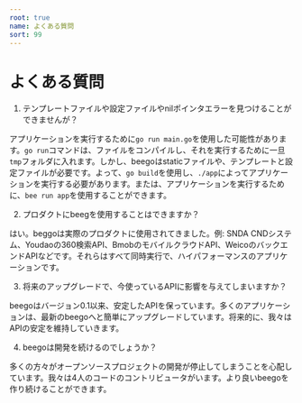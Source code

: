 ```yaml
---
root: true
name: よくある質問
sort: 99
---
```


# よくある質問

1. テンプレートファイルや設定ファイルやnilポインタエラーを見つけることができませんが？

  アプリケーションを実行するために`go run main.go`を使用した可能性があります。`go run`コマンドは、ファイルをコンパイルし、それを実行するために一旦`tmp`フォルダに入れます。しかし、beegoはstaticファイルや、テンプレートと設定ファイルが必要です。よって、`go build`を使用し、`./app`によってアプリケーションを実行する必要があります。または、アプリケーションを実行するために、`bee run app`を使用することができます。

2. プロダクトにbeegを使用することはできますか？

  はい。beggoは実際のプロダクトに使用されてきました。例: SNDA CNDシステム、Youdaoの360検索API、BmobのモバイルクラウドAPI、WeicoのバックエンドAPIなどです。それらはすべて同時実行で、ハイパフォーマンスのアプリケーションです。

3. 将来のアップグレードで、今使っているAPIに影響を与えてしまいますか？

  beegoはバージョン0.1以来、安定したAPIを保っています。多くのアプリケーションは、最新のbeegoへと簡単にアップグレードしています。将来的に、我々はAPIの安定を維持していきます。

4. beegoは開発を続けるのでしょうか？

  多くの方々がオープンソースプロジェクトの開発が停止してしまうことを心配しています。我々は4人のコードのコントリビュータがいます。より良いbeegoを作り続けることができます。
